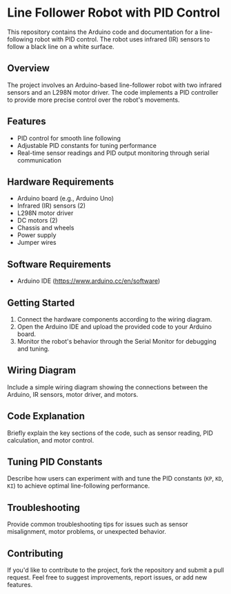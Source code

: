 # Line Follower Robot with PID Control

This repository contains the Arduino code and documentation for a line-following robot with PID control. The robot uses infrared (IR) sensors to follow a black line on a white surface.

## Overview

The project involves an Arduino-based line-follower robot with two infrared sensors and an L298N motor driver. The code implements a PID controller to provide more precise control over the robot's movements.

## Features

- PID control for smooth line following
- Adjustable PID constants for tuning performance
- Real-time sensor readings and PID output monitoring through serial communication

## Hardware Requirements

- Arduino board (e.g., Arduino Uno)
- Infrared (IR) sensors (2)
- L298N motor driver
- DC motors (2)
- Chassis and wheels
- Power supply
- Jumper wires

## Software Requirements

- Arduino IDE (https://www.arduino.cc/en/software)

## Getting Started

1. Connect the hardware components according to the wiring diagram.
2. Open the Arduino IDE and upload the provided code to your Arduino board.
3. Monitor the robot's behavior through the Serial Monitor for debugging and tuning.

## Wiring Diagram

Include a simple wiring diagram showing the connections between the Arduino, IR sensors, motor driver, and motors.

## Code Explanation

Briefly explain the key sections of the code, such as sensor reading, PID calculation, and motor control.

## Tuning PID Constants

Describe how users can experiment with and tune the PID constants (`KP`, `KD`, `KI`) to achieve optimal line-following performance.

## Troubleshooting

Provide common troubleshooting tips for issues such as sensor misalignment, motor problems, or unexpected behavior.

## Contributing

If you'd like to contribute to the project, fork the repository and submit a pull request. Feel free to suggest improvements, report issues, or add new features.




